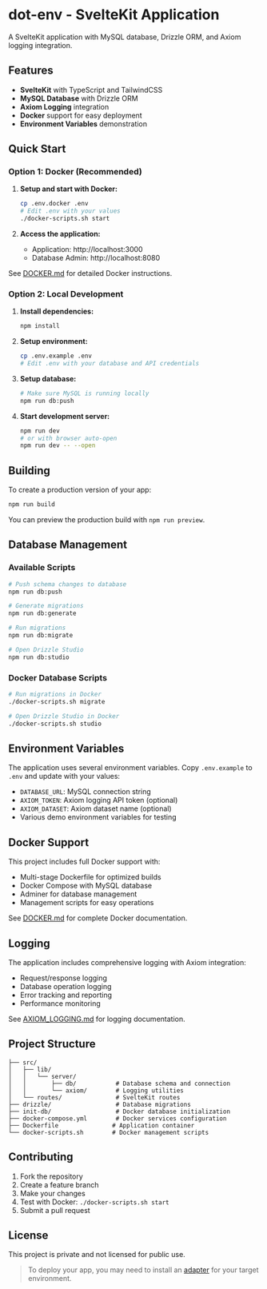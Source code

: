 # dot-env - SvelteKit Application

A SvelteKit application with MySQL database, Drizzle ORM, and Axiom logging integration.

## Features

- **SvelteKit** with TypeScript and TailwindCSS
- **MySQL Database** with Drizzle ORM
- **Axiom Logging** integration
- **Docker** support for easy deployment
- **Environment Variables** demonstration

## Quick Start

### Option 1: Docker (Recommended)

1. **Setup and start with Docker:**

   ```bash
   cp .env.docker .env
   # Edit .env with your values
   ./docker-scripts.sh start
   ```

2. **Access the application:**
   - Application: http://localhost:3000
   - Database Admin: http://localhost:8080

See [DOCKER.md](./DOCKER.md) for detailed Docker instructions.

### Option 2: Local Development

1. **Install dependencies:**

   ```bash
   npm install
   ```

2. **Setup environment:**

   ```bash
   cp .env.example .env
   # Edit .env with your database and API credentials
   ```

3. **Setup database:**

   ```bash
   # Make sure MySQL is running locally
   npm run db:push
   ```

4. **Start development server:**
   ```bash
   npm run dev
   # or with browser auto-open
   npm run dev -- --open
   ```

## Building

To create a production version of your app:

```bash
npm run build
```

You can preview the production build with `npm run preview`.

## Database Management

### Available Scripts

```bash
# Push schema changes to database
npm run db:push

# Generate migrations
npm run db:generate

# Run migrations
npm run db:migrate

# Open Drizzle Studio
npm run db:studio
```

### Docker Database Scripts

```bash
# Run migrations in Docker
./docker-scripts.sh migrate

# Open Drizzle Studio in Docker
./docker-scripts.sh studio
```

## Environment Variables

The application uses several environment variables. Copy `.env.example` to `.env` and update with your values:

- `DATABASE_URL`: MySQL connection string
- `AXIOM_TOKEN`: Axiom logging API token (optional)
- `AXIOM_DATASET`: Axiom dataset name (optional)
- Various demo environment variables for testing

## Docker Support

This project includes full Docker support with:

- Multi-stage Dockerfile for optimized builds
- Docker Compose with MySQL database
- Adminer for database management
- Management scripts for easy operations

See [DOCKER.md](./DOCKER.md) for complete Docker documentation.

## Logging

The application includes comprehensive logging with Axiom integration:

- Request/response logging
- Database operation logging
- Error tracking and reporting
- Performance monitoring

See [AXIOM_LOGGING.md](./AXIOM_LOGGING.md) for logging documentation.

## Project Structure

```
├── src/
│   ├── lib/
│   │   └── server/
│   │       ├── db/           # Database schema and connection
│   │       └── axiom/        # Logging utilities
│   └── routes/               # SvelteKit routes
├── drizzle/                  # Database migrations
├── init-db/                  # Docker database initialization
├── docker-compose.yml        # Docker services configuration
├── Dockerfile               # Application container
└── docker-scripts.sh        # Docker management scripts
```

## Contributing

1. Fork the repository
2. Create a feature branch
3. Make your changes
4. Test with Docker: `./docker-scripts.sh start`
5. Submit a pull request

## License

This project is private and not licensed for public use.

> To deploy your app, you may need to install an [adapter](https://svelte.dev/docs/kit/adapters) for your target environment.
